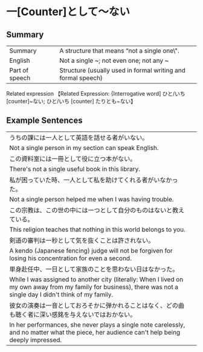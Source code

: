 # 一[Counter]として～ない

## Summary

<table><tr>   <td>Summary<td>   <td>A structure that means “not a single one\".</td><tr><tr>   <td>English<td>   <td>Not a single ~; not even one; not any ~</td><tr><tr>   <td>Part of speech<td>   <td>Structure (usually used in formal writing and formal speech)</td><tr></table><tr>   <td>Related expression<td>   <td>【Related Expression: {Interrogative word] ひと/いち [counter]~ない; ひと/いち [counter] たりとも~ない】</td><tr></table></table>

## Example Sentences

<table><tr><td>うちの課には一人として英語を話せる者がいない。<td><tr><tr><td>Not a single person in my section can speak English.<td><tr><tr><td>この資料室には一冊として役に立つ本がない。<td><tr><tr><td>There's not a single useful book in this library.<td><tr><tr><td>私が困っていた時、一人として私を助けてくれる者がいなかった。<td><tr><tr><td>Not a single person helped me when I was having trouble.<td><tr><tr><td>この宗教は、この世の中には一つとして自分のものはないと教えている。<td><tr><tr><td>This religion teaches that nothing in this world belongs to you.<td><tr><tr><td>剣道の審判は一秒として気を抜くことは許されない。<td><tr><tr><td>A kendo (Japanese fencing) judge will not be forgiven for losing his concentration for even a second.<td><tr><tr><td>単身赴任中、一日として家族のことを思わない日はなかった。<td><tr><tr><td>While I was assigned to another city (literally: When I lived on my own away from my family for business), there was not a single day I didn't think of my family.<td><tr><tr><td>彼女の演奏は一音としておろそかに弾かれることはなく、どの曲も聴く者に深い感銘を与えないではおかない。<td><tr><tr><td>In her performances, she never plays a single note carelessly, and no matter what the piece, her audience can't help being deeply impressed.<td><tr></table>

